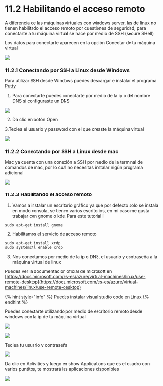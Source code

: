 # 11.2 Habilitando el acceso remoto

A diferencia de las máquinas virtuales con windows server, las de linux no tienen habilitado el acceso remoto por cuestiones de seguridad, para conectarte a tu máquina virtual se hace por medio de SSH \(secure SHell\) 

Los datos para conectarte aparecen en la opción Conectar de tu máquina virtual

![](../.gitbook/assets/image%20%2883%29.png)

### 11.2.1 Conectando por SSH a Linux desde Windows

Para utilizar SSH desde Windows puedes descargar e instalar el programa [Putty](https://www.putty.org)

1. Para conectarte puedes conectarte por medio de la ip o del nombre DNS si configuraste un DNS

![](../.gitbook/assets/image%20%2861%29.png)

2. Da clic en botón Open

3.Teclea el usuario y password con el que creaste la máquina virtual

![](../.gitbook/assets/image%20%2810%29.png)

### 11.2.2 Conectando por SSH a Linux desde mac

Mac ya cuenta con una conexión a SSH por medio de la terminal de comandos de mac, por lo cual no necesitas instalar nigún programa adicional

![](../.gitbook/assets/image%20%2858%29.png)

### 11.2.3 Habilitando el acceso remoto

1. Vamos a instalar un escritorio gráfico ya que por defecto solo se instala en modo consola, se tienen varios escritorios, en mi caso me gusta trabajar con  gnome o kde. Para este tutorial i

```text
sudo apt-get install gnome
```

2. Habilitamos el servicio de acceso remoto

```text
sudo apt-get install xrdp
sudo systemctl enable xrdp
```

3. Nos conectamos por medio de la ip o DNS, el usuario y contraseña a la máquina virtual de linux

Puedes ver la documentación oficial de microsoft en [https://docs.microsoft.com/es-es/azure/virtual-machines/linux/use-remote-desktop](https://docs.microsoft.com/es-es/azure/virtual-machines/linux/use-remote-desktop)

{% hint style="info" %}
Puedes instalar visual studio code en Linux
{% endhint %}

Puedes conectarte utilizando por medio de escritorio remoto desde windows con la ip de tu máquina virtual

![](../.gitbook/assets/image%20%2813%29.png)

![](../.gitbook/assets/image%20%286%29.png)

Teclea tu usuario y contraseña

![](../.gitbook/assets/image%20%2897%29.png)

Da clic en Activities y luego en show Applications que es el cuadro con varios puntitos,  te mostrará las aplicaciones disponibles

![](../.gitbook/assets/image%20%2843%29.png)

